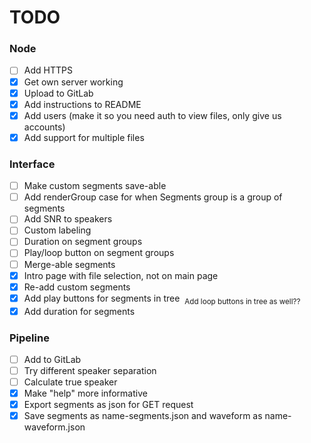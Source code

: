 # TODO


### Node
 - [ ] Add HTTPS
 - [x] Get own server working
 - [x] Upload to GitLab
 - [x] Add instructions to README
 - [x] Add users (make it so you need auth to view files, only give us accounts)
 - [x] Add support for multiple files

### Interface
 - [ ] Make custom segments save-able
 - [ ] Add renderGroup case for when Segments group is a group of segments
 - [ ] Add SNR to speakers
 - [ ] Custom labeling
 - [ ] Duration on segment groups
 - [ ] Play/loop button on segment groups
 - [ ] Merge-able segments
 - [x] Intro page with file selection, not on main page
 - [x] Re-add custom segments
 - [x] Add play buttons for segments in tree  <sub>Add loop buttons in tree as well??</sub>
 - [x] Add duration for segments

### Pipeline
 - [ ] Add to GitLab
 - [ ] Try different speaker separation
 - [ ] Calculate true speaker
 - [x] Make "help" more informative
 - [x] Export segments as json for GET request
 - [x] Save segments as name-segments.json and waveform as name-waveform.json
